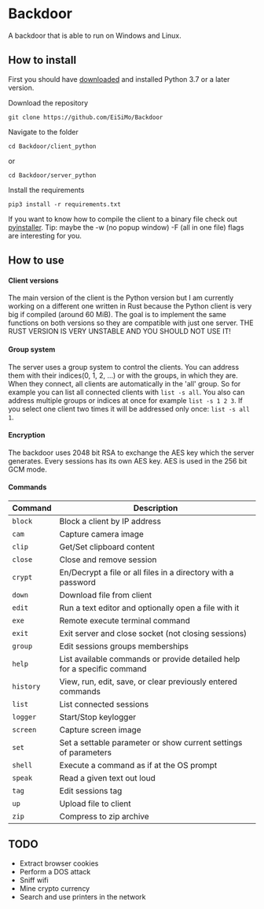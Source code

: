 # Backdoor
A backdoor that is able to run on Windows and Linux.

## How to install
First you should have [downloaded](https://www.python.org/downloads/ "Python.org") and installed Python 3.7 or a later version.

Download the repository

    git clone https://github.com/EiSiMo/Backdoor
    
Navigate to the folder

    cd Backdoor/client_python
    
or

    cd Backdoor/server_python
    
Install the requirements

    pip3 install -r requirements.txt

If you want to know how to compile the client to a binary file check out [pyinstaller](https://www.pyinstaller.org/ "Pyinstaller.org").
Tip: maybe the -w (no popup window) -F (all in one file) flags are interesting for you.

## How to use
#### Client versions
The main version of the client is the Python version but I am currently working on a different one written in Rust
because the Python client is very big if compiled (around 60 MiB). The goal is to implement the same functions on both
 versions so they are compatible with just one server. THE RUST VERSION IS VERY UNSTABLE AND YOU SHOULD NOT USE IT!

#### Group system
The server uses a group system to control the clients. You can address them with their indices(0, 1, 2, ...) or with the
groups, in which they are. When they connect, all clients are automatically in the 'all' group. So for example you can
list all connected clients with `list -s all`. You also can address multiple groups or indices at once for example
`list -s 1 2 3`. If you select one client two times it will be addressed only once: `list -s all 1`.

#### Encryption
The backdoor uses 2048 bit RSA to exchange the AES key which the server generates. Every sessions has its own AES key.
AES is used in the 256 bit GCM mode.

#### Commands
| Command   | Description                                                                    |
| --------- | ------------------------------------------------------------------------------ |
| `block`   | Block a client by IP address                                                   |
| `cam`     | Capture camera image                                                           |
| `clip`    | Get/Set clipboard content                                                      |
| `close`   | Close and remove session                                                       |
| `crypt`   | En/Decrypt a file or all files in a directory with a password                  |
| `down`    | Download file from client                                                      |
| `edit`    | Run a text editor and optionally open a file with it                           |
| `exe`     | Remote execute terminal command                                                |
| `exit`    | Exit server and close socket (not closing sessions)                            |
| `group`   | Edit sessions groups memberships                                               |
| `help`    | List available commands or provide detailed help for a specific command        |
| `history` | View, run, edit, save, or clear previously entered commands                    |
| `list`    | List connected sessions                                                        |
| `logger`  | Start/Stop keylogger                                                           |
| `screen`  | Capture screen image                                                           |
| `set`     | Set a settable parameter or show current settings of parameters                |
| `shell`   | Execute a command as if at the OS prompt                                       |
| `speak`   | Read a given text out loud                                                     |
| `tag`     | Edit sessions tag                                                              |
| `up`      | Upload file to client                                                          |
| `zip`     | Compress to zip archive                                                        |

## TODO
- Extract browser cookies
- Perform a DOS attack
- Sniff wifi
- Mine crypto currency
- Search and use printers in the network

